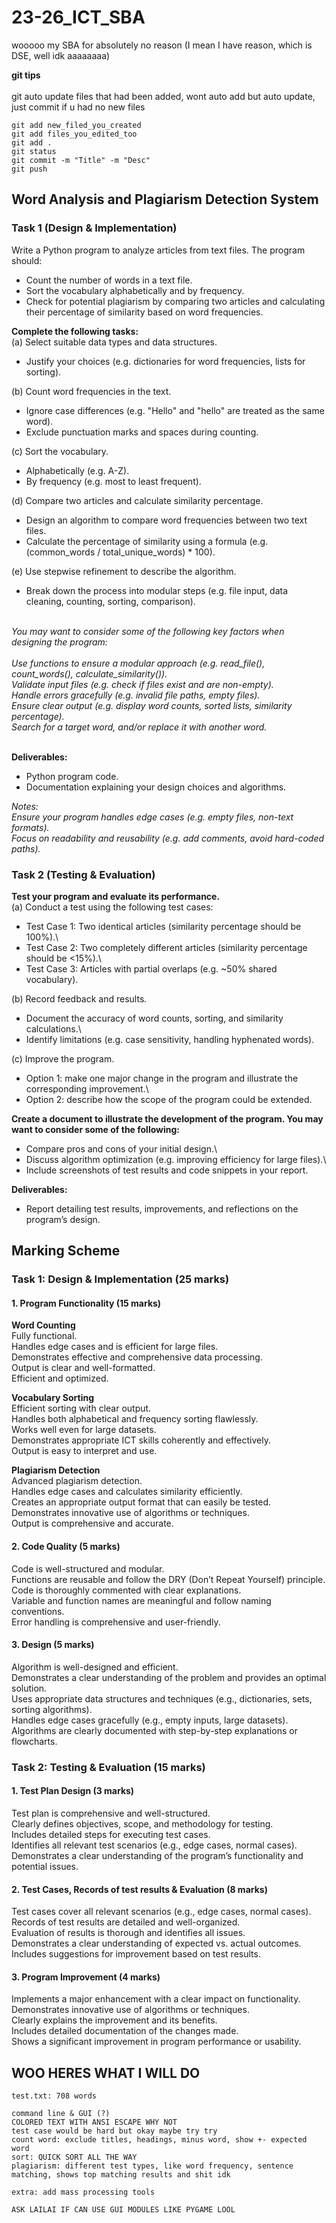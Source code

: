 # 23-26_ICT_SBA

wooooo my SBA for absolutely no reason (I mean I have reason, which is DSE, well idk aaaaaaaa)

**git tips**\
\
git auto update files that had been added, wont auto add but auto update, just commit if u had no new files

```git
git add new_filed_you_created
git add files_you_edited_too
git add .
git status
git commit -m "Title" -m "Desc"
git push
```

## Word Analysis and Plagiarism Detection System

### Task 1 (Design & Implementation)

Write a Python program to analyze articles from text files. The program should:

- Count the number of words in a text file.
- Sort the vocabulary alphabetically and by frequency.
- Check for potential plagiarism by comparing two articles and calculating their percentage of similarity based on word frequencies.

**Complete the following tasks:**\
(a) Select suitable data types and data structures.

- Justify your choices (e.g. dictionaries for word frequencies, lists for sorting).

(b) Count word frequencies in the text.

- Ignore case differences (e.g. "Hello" and "hello" are treated as the same word).
- Exclude punctuation marks and spaces during counting.

(c) Sort the vocabulary.

- Alphabetically (e.g. A-Z).
- By frequency (e.g. most to least frequent).

(d) Compare two articles and calculate similarity percentage.

- Design an algorithm to compare word frequencies between two text files.
- Calculate the percentage of similarity using a formula (e.g. (common_words / total_unique_words) * 100).

(e) Use stepwise refinement to describe the algorithm.

- Break down the process into modular steps (e.g. file input, data cleaning, counting, sorting, comparison).

\
*You may want to consider some of the following key factors when designing the program:*\
\
*Use functions to ensure a modular approach (e.g. read_file(), count_words(), calculate_similarity()).*\
*Validate input files (e.g. check if files exist and are non-empty).*\
*Handle errors gracefully (e.g. invalid file paths, empty files).*\
*Ensure clear output (e.g. display word counts, sorted lists, similarity percentage).*\
*Search for a target word, and/or replace it with another word.*

\
**Deliverables:**

- Python program code.
- Documentation explaining your design choices and algorithms.

*Notes:*\
*Ensure your program handles edge cases (e.g. empty files, non-text formats).*\
*Focus on readability and reusability (e.g. add comments, avoid hard-coded paths).*

### Task 2 (Testing & Evaluation)

**Test your program and evaluate its performance.**\
(a) Conduct a test using the following test cases:

- Test Case 1: Two identical articles (similarity percentage should be 100%).\
- Test Case 2: Two completely different articles (similarity percentage should be <15%).\
- Test Case 3: Articles with partial overlaps (e.g. ~50% shared vocabulary).

(b) Record feedback and results.

- Document the accuracy of word counts, sorting, and similarity calculations.\
- Identify limitations (e.g. case sensitivity, handling hyphenated words).

(c) Improve the program.

- Option 1: make one major change in the program and illustrate the corresponding improvement.\
- Option 2: describe how the scope of the program could be extended.

**Create a document to illustrate the development of the program. You may want to consider some of the following:**

- Compare pros and cons of your initial design.\
- Discuss algorithm optimization (e.g. improving efficiency for large files).\
- Include screenshots of test results and code snippets in your report.

**Deliverables:**

- Report detailing test results, improvements, and reflections on the program’s design.

## Marking Scheme

### Task 1: Design & Implementation (25 marks)

#### 1. Program Functionality (15 marks)

**Word Counting**\
Fully functional.\
Handles edge cases and is efficient for large files.\
Demonstrates effective and comprehensive data processing.\
Output is clear and well-formatted.\
Efficient and optimized.

**Vocabulary Sorting**\
Efficient sorting with clear output.\
Handles both alphabetical and frequency sorting flawlessly.\
Works well even for large datasets.\
Demonstrates appropriate ICT skills coherently and effectively.\
Output is easy to interpret and use.

**Plagiarism Detection**\
Advanced plagiarism detection.\
Handles edge cases and calculates similarity efficiently.\
Creates an appropriate output format that can easily be tested.\
Demonstrates innovative use of algorithms or techniques.\
Output is comprehensive and accurate.

#### 2. Code Quality (5 marks)

Code is well-structured and modular.\
Functions are reusable and follow the DRY (Don’t Repeat Yourself) principle.\
Code is thoroughly commented with clear explanations.\
Variable and function names are meaningful and follow naming conventions.\
Error handling is comprehensive and user-friendly.

#### 3. Design (5 marks)

Algorithm is well-designed and efficient.\
Demonstrates a clear understanding of the problem and provides an optimal solution.\
Uses appropriate data structures and techniques (e.g., dictionaries, sets, sorting algorithms).\
Handles edge cases gracefully (e.g., empty inputs, large datasets).\
Algorithms are clearly documented with step-by-step explanations or flowcharts.

### Task 2: Testing & Evaluation (15 marks)

#### 1. Test Plan Design (3 marks)

Test plan is comprehensive and well-structured.\
Clearly defines objectives, scope, and methodology for testing.\
Includes detailed steps for executing test cases.\
Identifies all relevant test scenarios (e.g., edge cases, normal cases).\
Demonstrates a clear understanding of the program’s functionality and potential issues.

#### 2. Test Cases, Records of test results & Evaluation (8 marks)

Test cases cover all relevant scenarios (e.g., edge cases, normal cases).\
Records of test results are detailed and well-organized.\
Evaluation of results is thorough and identifies all issues.\
Demonstrates a clear understanding of expected vs. actual outcomes.\
Includes suggestions for improvement based on test results.

#### 3. Program Improvement (4 marks)

Implements a major enhancement with a clear impact on functionality.\
Demonstrates innovative use of algorithms or techniques.\
Clearly explains the improvement and its benefits.\
Includes detailed documentation of the changes made.\
Shows a significant improvement in program performance or usability.



## WOO HERES WHAT I WILL DO

```none
test.txt: 708 words

command line & GUI (?)
COLORED TEXT WITH ANSI ESCAPE WHY NOT
test case would be hard but okay maybe try try
count word: exclude titles, headings, minus word, show +- expected word
sort: QUICK SORT ALL THE WAY
plagiarism: different test types, like word frequency, sentence matching, shows top matching results and shit idk

extra: add mass processing tools

ASK LAILAI IF CAN USE GUI MODULES LIKE PYGAME LOOL
```